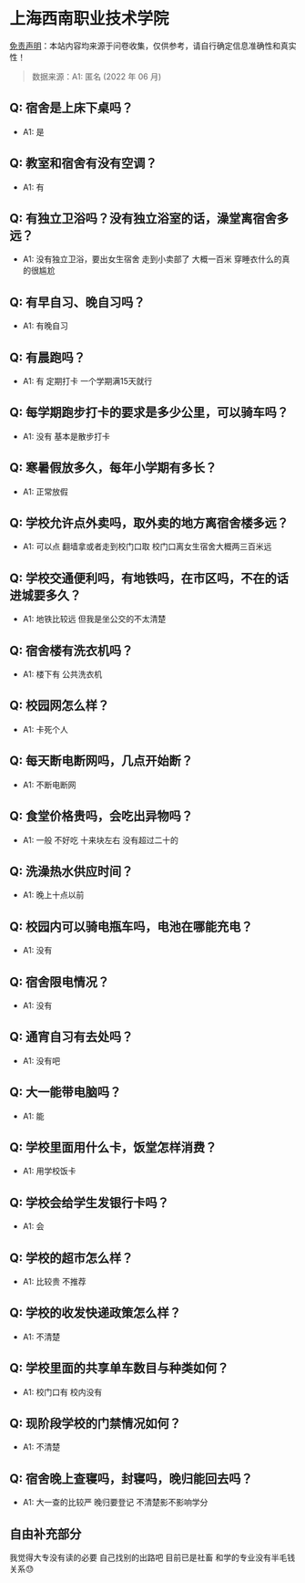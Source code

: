 # 上海西南职业技术学院

[免责声明](https://colleges.chat/#_3)：本站内容均来源于问卷收集，仅供参考，请自行确定信息准确性和真实性！

> 数据来源：A1: 匿名 (2022 年 06 月)

## Q: 宿舍是上床下桌吗？

- A1: 是

## Q: 教室和宿舍有没有空调？

- A1: 有

## Q: 有独立卫浴吗？没有独立浴室的话，澡堂离宿舍多远？

- A1: 没有独立卫浴，要出女生宿舍 走到小卖部了 大概一百米 穿睡衣什么的真的很尴尬

## Q: 有早自习、晚自习吗？

- A1: 有晚自习

## Q: 有晨跑吗？

- A1: 有 定期打卡 一个学期满15天就行

## Q: 每学期跑步打卡的要求是多少公里，可以骑车吗？

- A1: 没有 基本是散步打卡

## Q: 寒暑假放多久，每年小学期有多长？

- A1: 正常放假

## Q: 学校允许点外卖吗，取外卖的地方离宿舍楼多远？

- A1: 可以点 翻墙拿或者走到校门口取 校门口离女生宿舍大概两三百米远

## Q: 学校交通便利吗，有地铁吗，在市区吗，不在的话进城要多久？

- A1: 地铁比较远 但我是坐公交的不太清楚

## Q: 宿舍楼有洗衣机吗？

- A1: 楼下有 公共洗衣机

## Q: 校园网怎么样？

- A1: 卡死个人

## Q: 每天断电断网吗，几点开始断？

- A1: 不断电断网

## Q: 食堂价格贵吗，会吃出异物吗？

- A1: 一般 不好吃 十来块左右 没有超过二十的

## Q: 洗澡热水供应时间？

- A1: 晚上十点以前

## Q: 校园内可以骑电瓶车吗，电池在哪能充电？

- A1: 没有

## Q: 宿舍限电情况？

- A1: 没有

## Q: 通宵自习有去处吗？

- A1: 没有吧

## Q: 大一能带电脑吗？

- A1: 能

## Q: 学校里面用什么卡，饭堂怎样消费？

- A1: 用学校饭卡

## Q: 学校会给学生发银行卡吗？

- A1: 会

## Q: 学校的超市怎么样？

- A1: 比较贵 不推荐

## Q: 学校的收发快递政策怎么样？

- A1: 不清楚

## Q: 学校里面的共享单车数目与种类如何？

- A1: 校门口有 校内没有

## Q: 现阶段学校的门禁情况如何？

- A1: 不清楚

## Q: 宿舍晚上查寝吗，封寝吗，晚归能回去吗？

- A1: 大一查的比较严 晚归要登记 不清楚影不影响学分

## 自由补充部分

我觉得大专没有读的必要 自己找别的出路吧 目前已是社畜 和学的专业没有半毛钱关系😓